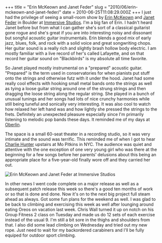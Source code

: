+++
title = "Erin McKeown and Janet Feder"
slug = "2010/06/erin-mckeown-and-janet-feder/"
date = 2010-06-25T11:08:29.000Z
+++
I just had the privilege of seeing a small-room show by [Erin McKeown](http://www.erinmckeown.com/) and [Janet Feder](http://www.janetfeder.com/) in Boulder at [Immersive Studios](http://immersivestudios.com/). I'm a big fan of Erin. I hadn't heard Janet before but from what I can gather she's sort of a classical guitarist gone rogue and she's great if you are into interesting noisy and dissonant but songful acoustic guitar instrumentals. Erin blends a good mix of early jazz, blues, folk, and rock with a solid voice and great songwriting chops. Her guitar sound is a really rich and slightly brash hollow body electric. I am mostly familiar with a live record of her's called Lafayette, and on that record her guitar sound on "Blackbirds" is my absolute all time favorite.

So Janet played mostly instrumental on a "prepared" acoustic guitar. "Prepared" is the term used in conservatories for when pianists put stuff onto the strings and otherwise futz with it under the hood. Janet had some really cool effects with hooking small metal bands onto the strings as well as tying a loose guitar string around one of the strung strings and then dragging the loose string along the regular string. She played in a bunch of unusual tunings and her songs had lots of nice crunchy harmonies while still being tuneful and sonically very interesting. It was also cool to watch how relaxed her left hand was and how lightly she pressed the strings to the frets. Definitely an unexpected pleasure especially since I'm primarily listening to melodic pop bands these days. It reminded me of my days at [Oberlin](http://www.oberlin.edu/con/).

The space is a small 60-seat theater in a recording studio, so it was very intimate and the sound was terrific. This reminded me of when I got to hear [Charlie Hunter](http://www.charliehunter.com/) upstairs at Mo Pitkins in NYC. The audience was quiet and attentive with the one exception of one very young girl who was there at the beginning for a few songs before her parents' delusions about this being an appropriate place for a five-year-old finally wore off and they carried her out.

![Erin McKeown and Janet Feder at Immersive Studios](https://peterlyons-org.s3.amazonaws.com/photos/summer_2010/034_duet.jpg)

In other news I went code complete on a major release as well as a subsequent patch release this week so there's a good ten months of work or so that is done and done. Now it's on to the next big project full steam ahead as always. Got some fun plans for the weekend as well. I was glad to be back to climbing and exercising this week as well after lounging around eating Oreos on vacation last week. Chris Wall turned it up on notch on his Group Fitness 2 class on Tuesday and made us do 12 sets of each exercise instead of the usual 9\. I'm still a bit sore in the thighs and shoulders from that. I also did some lead climbing on Wednesday and tried out my new rope. Just need to wait for my backordered carabiners and I'll be fully equiped for outdoor sport climbing.